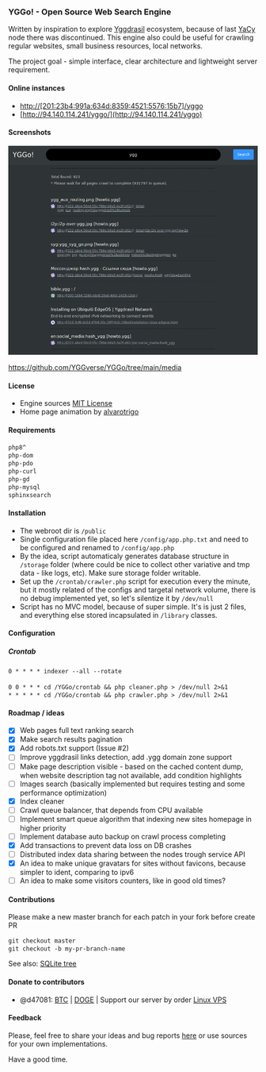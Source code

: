 ### YGGo! - Open Source Web Search Engine

Written by inspiration to explore [Yggdrasil](https://yggdrasil-network.github.io) ecosystem, because of last [YaCy](https://yacy.net/) node there was discontinued.
This engine also could be useful for crawling regular websites, small business resources, local networks.

The project goal - simple interface, clear architecture and lightweight server requirement.

#### Online instances

* [http://[201:23b4:991a:634d:8359:4521:5576:15b7]/yggo](http://[201:23b4:991a:634d:8359:4521:5576:15b7]/yggo)
* [http://94.140.114.241/yggo/](http://94.140.114.241/yggo)

#### Screenshots

![Search page](https://github.com/YGGverse/YGGo/blob/main/media/search.png?raw=true)

https://github.com/YGGverse/YGGo/tree/main/media

#### License
* Engine sources [MIT License](https://github.com/YGGverse/YGGo/blob/main/LICENSE)
* Home page animation by [alvarotrigo](https://codepen.io/alvarotrigo/pen/GRvYNax)

#### Requirements

```
php8^
php-dom
php-pdo
php-curl
php-gd
php-mysql
sphinxsearch
```

#### Installation

* The webroot dir is `/public`
* Single configuration file placed here `/config/app.php.txt` and need to be configured and renamed to `/config/app.php`
* By the idea, script automaticaly generates database structure in `/storage` folder (where could be nice to collect other variative and tmp data - like logs, etc). Make sure storage folder writable.
* Set up the `/crontab/crawler.php` script for execution every the minute, but it mostly related of the configs and targetal network volume, there is no debug implemented yet, so let's silentize it by `/dev/null`
* Script has no MVC model, because of super simple. It's is just 2 files, and everything else stored incapsulated in `/library` classes.

#### Configuration

##### Crontab

```
0 * * * * indexer --all --rotate

0 0 * * * cd /YGGo/crontab && php cleaner.php > /dev/null 2>&1
* * * * * cd /YGGo/crontab && php crawler.php > /dev/null 2>&1
```

#### Roadmap / ideas

* [x] Web pages full text ranking search
* [x] Make search results pagination
* [x] Add robots.txt support (Issue #2)
* [ ] Improve yggdrasil links detection, add .ygg domain zone support
* [ ] Make page description visible - based on the cached content dump, when website description tag not available, add condition highlights
* [ ] Images search (basically implemented but requires testing and some performance optimization)
* [x] Index cleaner
* [ ] Crawl queue balancer, that depends from CPU available
* [ ] Implement smart queue algorithm that indexing new sites homepage in higher priority
* [ ] Implement database auto backup on crawl process completing
* [x] Add transactions to prevent data loss on DB crashes
* [ ] Distributed index data sharing between the nodes trough service API
* [x] An idea to make unique gravatars for sites without favicons, because simpler to ident, comparing to ipv6
* [ ] An idea to make some visitors counters, like in good old times?

#### Contributions

Please make a new master branch for each patch in your fork before create PR

```
git checkout master
git checkout -b my-pr-branch-name
```

See also: [SQLite tree](https://github.com/YGGverse/YGGo/tree/sqliteway)

#### Donate to contributors

* @d47081: [BTC](https://www.blockchain.com/explorer/addresses/btc/bc1qngdf2kwty6djjqpk0ynkpq9wmlrmtm7e0c534y) | [DOGE](https://dogechain.info/address/D5Sez493ibLqTpyB3xwQUspZvJ1cxEdRNQ) | Support our server by order [Linux VPS](https://www.yourserver.se/portal/aff.php?aff=610)

#### Feedback

Please, feel free to share your ideas and bug reports [here](https://github.com/YGGverse/YGGo/issues) or use sources for your own implementations.

Have a good time.
